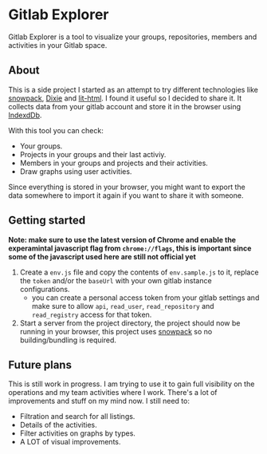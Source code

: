 # Gitlab Explorer

Gitlab Explorer is a tool to visualize your groups, repositories, members and activities in your Gitlab space.

## About

This is a side project I started as an attempt to try different technologies like [snowpack](https://www.snowpack.dev/), [Dixie](https://dexie.org/) and [lit-html](https://lit-html.polymer-project.org/). I found it useful so I decided to share it. It collects data from your gitlab account and store it in the browser using [IndexdDb](https://developer.mozilla.org/en-US/docs/Web/API/IndexedDB_API).

With this tool you can check:

* Your groups.
* Projects in your groups and their last activiy.
* Members in your groups and projects and their activities.
* Draw graphs using user activities.

Since everything is stored in your browser, you might want to export the data somewhere to import it again if you want to share it with someone.

## Getting started

**Note: make sure to use the latest version of Chrome and enable the experamintal javascript flag from `chrome://flags`, this is important since some of the javascript used here are still not official yet**

1. Create a `env.js` file and copy the contents of `env.sample.js` to it, replace the `token` and/or the `baseUrl` with your own gitlab instance configurations.
   * you can create a personal access token from your gitlab settings and make sure to allow `api`, `read_user`, `read_repository` and `read_registry` access for that token.
2. Start a server from the project directory, the project should now be running in your browser, this project uses [snowpack](https://www.snowpack.dev/) so no building/bundling is required.

## Future plans

This is still work in progress. I am trying to use it to gain full visibility on the operations and my team activities where I work. There's a lot of improvements and stuff on my mind now. I still need to:

* Filtration and search for all listings.
* Details of the activities.
* Filter activities on graphs by types.
* A LOT of visual improvements.
